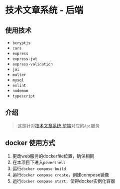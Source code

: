 # 技术文章系统 - 后端

## 使用技术

- `bcryptjs`
- `cors`
- `express`
- `express-jwt`
- `express-validation`
- `joi`
- `multer`
- `mysql`
- `eslint`
- `nodemon`
- `typescript`

## 介绍

> 这是针对[技术文章系统 前端](https://github.com/Taoister39/technical-information)对应的`Api`服务

## docker 使用方式


1. 更改web服务的dockerfile位置，确保相同
2. 在本项目下进入`powershell`
3. 运行`docker compose build`
4. 运行`docker compose create`，创建compose镜像
5. 运行`docker compose start`，使得docker实例化容器